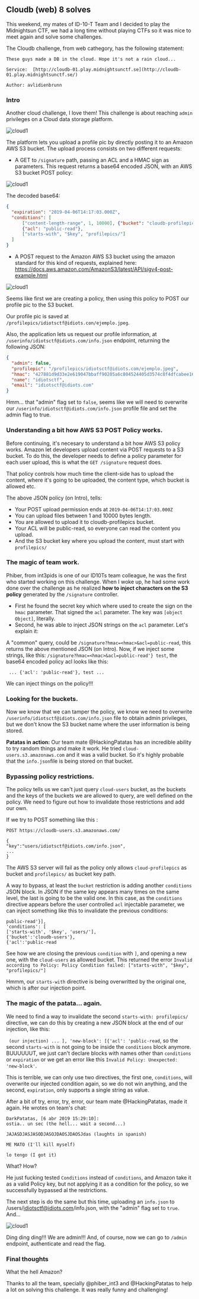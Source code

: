 
## Cloudb (web) 8 solves

This weekend, my mates of ID-10-T Team and I decided to play the Midnightsun CTF, we had a long time without playing CTFs so it was nice to meet again and solve some challenges.

The Cloudb challenge, from web cathegory, has the following statement:

```
These guys made a DB in the cloud. Hope it's not a rain cloud...

Service:  [http://cloudb-01.play.midnightsunctf.se](http://cloudb-01.play.midnightsunctf.se/)

Author: avlidienbrunn
```

### Intro
Another cloud challenge, I love them! This challenge is about reaching ```admin``` privileges on a Cloud data storage platform.

![cloud1](https://raw.githubusercontent.com/dreadlocked/ctf-writeups/master/images/cloudb/cloudb_1.png)

The platform lets you upload a profile pic by directly posting it to an Amazon AWS S3 bucket. The upload process consists on two different requests:

- A GET to ```/signature``` path, passing an ACL and a HMAC sign as parameters. This request returns a base64 encoded JSON, with an AWS S3 bucket POST policy:

![cloud1](https://raw.githubusercontent.com/dreadlocked/ctf-writeups/master/images/cloudb/cloudb_3.png)

The decoded base64:
```json
{
  "expiration": "2019-04-06T14:17:03.000Z",
  "conditions": [
      ["content-length-range", 1, 10000], {"bucket": "cloudb-profilepics"},
      {"acl": "public-read"},
      ["starts-with", "$key", "profilepics/"]
  ]
}
```

- A POST request to the Amazon AWS S3 bucket using the amazon standard for this kind of requests, explained here: https://docs.aws.amazon.com/AmazonS3/latest/API/sigv4-post-example.html

![cloud1](https://raw.githubusercontent.com/dreadlocked/ctf-writeups/master/images/cloudb/cloudb_4.png)

Seems like first we are creating a policy, then using this policy to POST our profile pic to the S3 bucket.

Our profile pic is saved at ```/profilepics/idiotsctf@idiots.con/ejemplo.jpeg```.

Also, the application lets us request our profile information, at ```/userinfo/idiotsctf@idiots.com/info.json``` endpoint, returning the following JSON:

```json
{
  "admin": false, 
  "profilepic": "/profilepics/idiotsctf@idiots.com/ejemplo.jpeg", 
  "hmac": "427881d9d33e2e619047bbaff90205a6c804524405d3574c8f4dfcabee162788", 
  "name": "idiotsctf", 
  "email": "idiotsctf@idiots.com"
}
```

Hmm... that "admin" flag set to ```false```, seems like we will need to overwrite our ```/userinfo/idiotsctf@idiots.com/info.json``` profile file and set the admin flag to true.

### Understanding a bit how AWS S3 POST Policy works.
Before continuing, it's necesary to understand a bit how AWS S3 policy works. Amazon let developers upload content via POST requests to a S3 bucket. To do this, the developer needs to define a policy parameter for each user upload, this is what the ```GET /signature``` request does. 

That policy controls how much time the client-side has to upload the content, where it's going to be uploaded, the content type, which bucket is allowed etc.

The above JSON policy (on Intro), tells:
- Your POST upload permission ends at ```2019-04-06T14:17:03.000Z```
- You can upload files between 1 and 10000 bytes length.
- You are allowed to upload it to cloudb-profilepics bucket.
- Your ACL will be public-read, so everyone can read the content you upload.
- And the S3 bucket key where you upload the content, must start with ```profilepics/```

### The magic of team work.
Phiber, from int3pids is one of our ID10Ts team colleague, he was the first who started working on this challenge. When I woke up, he had some work done over the challenge as he realized **how to inject characters on the S3 policy** generated by the ```/signature``` controller. 

- First he found the secret key which where used to create the sign on the ```hmac``` parameter. That signed the ```acl``` parameter. The key was ```[object Object]```, literally.
- Second, he was able to inject JSON strings on the ```acl``` parameter. Let's explain it:

A "common" query, could be ```/signature?hmac=<hmac>&acl=public-read```, this returns the above mentioned JSON (on Intro). Now, if we inject some strings, like this: ```/signature?hmac=<hmac>&acl=public-read'} test```, the base64 encoded policy acl looks like this:

``` ... {'acl': 'public-read'}, test ...```


We can inject things on the policy!!!

### Looking for the buckets.
Now we know that we can tamper the policy, we know we need to overwrite ```/userinfo/idiotsctf@idiots.com/info.json``` file to obtain admin privileges, but we don't know the S3 bucket name where the user information is being stored.

**Patatas in action:**
Our team mate @HackingPatatas has an incredible ability to try random things and make it work. He tried ```cloud-users.s3.amazonaws.com``` and it was a valid bucket. So it's highly probable that the ```info.json```file is being stored on that bucket.

### Bypassing policy restrictions.
The policy tells us we can't just query ```cloud-users``` bucket, as the buckets and the keys of the buckets we are allowed to query, are well defined on the policy. We need to figure out how to invalidate those restrictions and add our own.

If we try to POST something like this :
```
POST https://cloudb-users.s3.amazonaws.com/

{
"key":"users/idiotsctf@idiots.com/info.json",
...
}
```

The AWS S3 server will fail as the policy only allows ```cloud-profilepics``` as bucket and ```profilepics/``` as bucket key path.

A way to bypass, at least the ```bucket``` restriction is adding another ```conditions``` JSON block. In JSON if the same key appears many times on the same level, the last is going to be the valid one. In this case, as the ```conditions``` directive appears before the user controlled ```acl``` injectable parameter, we can inject something like this to invalidate the previous conditions:

```
public-read'}], 
'conditions': [
['starts-with', '$key', 'users/'],
{'bucket':'cloudb-users'},
{'acl':'public-read
```

See how we are closing the previous ```condition``` with ```]```, and opening a new one, with the ```cloud-users``` as allowed bucket. This returned the error ```Invalid according to Policy: Policy Condition failed: ["starts-with", "$key", "profilepics/"]```

Hmmm, our ```starts-with``` directive is being overwritted by the original one, which is after our injection point.

### The magic of the patata... again.
We need to find a way to invalidate the second ```starts-with: profilepics/``` directive, we can do this by creating a new JSON block at the end of our injection, like this:

``` (our injection) ... ], 'new-block': [{'acl': 'public-read```, so the second ```starts-with``` is not going to be inside the ```conditions``` block anymore. BUUUUUUT, we just can't declare blocks with  names other than ```conditions``` or ```expiration``` or we get an error like this ```Invalid Policy: Unexpected: 'new-block'```. 

This is terrible, we can only use two directives, the first one, ```conditions```, will overwrite our injected condition again, so we do not win anything, and the second, ```expiration```, only supports a single string as value.

After a bit of try, error, try, error, our team mate @HackingPatatas, made it again. He wrotes on team's chat: 
```
DarkPatatas, [6 abr 2019 15:29:10]:
ostia.. un sec (the hell... wait a second...)

JAJASDJASJASODJASOJDAOSJDAOSJdas (laughts in spanish)

ME MATO (I'll kill myself)

lo tengo (I got it)
```

What? How?

He just fucking tested ```Conditions``` instead of ```conditions```, and Amazon take it as a valid Policy key, but not applying it as a condition for the policy, so we successfully bypassed al the restrictions.

The next step is do the same but this time, uploading an ```info.json``` to /users/idiotsctf@idiots.com/info.json, with the "admin" flag set to ```true```. And...

![cloud1](https://raw.githubusercontent.com/dreadlocked/ctf-writeups/master/images/cloudb/cloudb_final.png)

Ding ding ding!!! We are admin!!! And, of course, now we can go to ```/admin``` endpoint, authenticate and read the flag.

### Final thoughts

What the hell Amazon?

Thanks to all the team, specially @phiber_int3 and @HackingPatatas to help a lot on solving this challenge. It was really funny and challenging!

